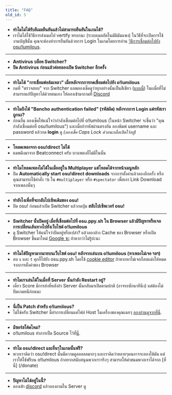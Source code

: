 ```yaml
---
title: "FAQ"
old_id: 5
---
```


- **ทำไมไม่ได้รับอีเมลยืนยันแล้วไม่สามารถยืนยันในเกมได้?**
- เราไม่ได้ใช้วิธีการส่งเมลไป vertify หรอกนะ (ระบบเมลอัตโนมัติมันแพง) ในวิธีที่จะเปิดการใช้งานบัญชีนั้น คุณจะต้องทำการยืนยันด้วยการ Login ในเกมโดยการอ่าน [วิธีการเชื่อมต่อไปยัง osu!lumilous](/doc/connection_guide).

-----------------------

- **Antivirus บล็อค Switcher?**
- **ปิด Antivirus ก่อนแล้วค่อยลองเปิด Switcher อีกครั้ง**

-----------------------

- **ทำไมได้ "การเชื่อมต่อล้มเหลว" เมื่อหลังจากการกดเชื่อมต่อไปยัง o!lumilous**  
- กดที่ "ตรวจสอบ" จาก Switcher แลพลองเช็คดูว่าทุกอย่างนั้นเป็นสีเขียว ([แบบนี้](https://i.ibb.co/68TL6zT/Settings-Form.png)) ในเเมื่อที่ไม่สามารถแก้ปัญหาได้ด้วยตนเอง ให้ลองเข้ามาถามที่ [Discord](https://discord.gg/eBqCYT8)

-----------------------

- **ทำไมถึงได้ "Bancho authentication failed" (รหัสผิด) หลังจากการ Login แต่รหัสเราถูกนะ?**  
- ก่อนอื่น ลองเช็คให้แน่ใจว่ากำลังเชื่อมต่อไปที่ o!lumilous (ในหน้า Switcher จะขึ้นว่า "คุณกำลังเชื่อมต่อที่ osu!lumilous") และเมื่อถ้ารหัสผ่านตรงกัน ลองพิมพ์ username และ password แล้วกด **login** ดู *(ลองเช็ค Caps Lock ด้วยนะเผื่อเปิดไว้อยู่)*

-----------------------

- **โหลดเพลงจาก osu!direct ไม่ได้**
- แมพดึงมาจาก Beatconnect ครับ บางเพลงก็ไม่มีในนั้น
-----------------------

- **ทำไมโหลดเพลงไม่ได้ในเมื่ออยู่ใน Multiplayer แต่โหลดได้จากหน้าเมนูหลัก**
- ปิด **Automatically start osu!direct downloads** จากการตั้งค่าแล้วลองอีกครั้ง หรือคุณสามารถใช้คำสั่ง `!b` ใน `#multiplayer` หรือ `#spectator` เพื่อเอา Link Download จากเพลงนั้นๆ

-----------------------

- **ทำยังไงเพื่อที่จะกลับไปเซิพเดิมของ osu!**
- ปิด osu! ก่อนแล้วเปิด Switcher แล้วกดปุ่ม **สลับไปเซิพเวอร์ osu!**

-----------------------

- **Switcher นั้นปิดอยู่ เมื่อที่เชื่อมต่อไปที่ osu.ppy.sh ใน Browser แล้วมีปัญหาหรือเจอการเปลี่ยนเส้นทางไปยังเว็บไซต์ o!lumilous**
- ดู Switcher ให้แน่ใจว่าปิดอยู่หรือเปล่า? แล้วลองล้าง Cache ของ Browser หรือเปิด Browser ขึ้นมาใหม่ [Google ซะ](https://www.google.com/search?q=%E0%B8%A1%E0%B8%B2%E0%B8%A7%E0%B8%B4%E0%B8%99+007&tbm=isch&ved=2ahUKEwj6hqWZ4L_oAhVe53MBHSHUCwQQ2-cCegQIABAA&bih=943&biw=1920) ถ้าหากว่าไม่รู้อ่ะนะ

-----------------------

- **ทำไมได้ปัญหามากมายบนเว็บไซต์ osu! หลังจากเล่นบน o!lumilous (หาเพลงไม่เจอ ฯลฯ)**
- ลบ `s` และ `t` คุกกี้ไปยัง osu.ppy.sh โดยใช้ [cookie editor](https://chrome.google.com/webstore/detail/editthiscookie/fngmhnnpilhplaeedifhccceomclgfbg) ถ้าหากหาไม่เจอก็ลบแม่งให้หมดจากการตั้งค่าของ Browser

-----------------------

- **ทำไมเราเล่นได้ในเมื่อที่ Server นั้นกำลัง Restart อยู่?**
- เดี๋ยว Score มีการส่งที่หลังถ้า Server นั้นกลับมาเปิดตามปกติ (อาจรอซักนาทีนึง) แต่ต้องไม่ปิดเกมหนีก่อนนะ

-----------------------

- **นี่เป็น Patch สำหรับ o!lumilous?**
- ไม่ใช่ครับ Switcher นี้ทำการเปลี่ยนแค่ไฟล์ Host ในเครื่องของคุณเฉยๆ [ลองอ่านดูจากที่นี่](https://osu.lumilous.pw/doc/1).

-----------------------

- **มีซอร์สโค้ดไหม?**
-  o!lumilous ทำการเปืด Source ไว้ที่[นี่](https://github.com/osulumilous).

-----------------------

- **ทำไม osu!direct และอื่นๆในเกมนั้นฟรี?**
- พวกเราคิดว่า osu!direct นั้นมีความคูลลลลลมากๆ และเราคิดว่าหลายๆคนอาจจะลองใช้มัน แต่เราให้ใช้ฟรีบน o!lumilous ถ้าอยากสนับสนุนพวกเราจริงๆ สามารถให้ค่าขนมพวกเราได้จาก [ที่นี่] (/donate)

-----------------------

- **ปัญหาไม่ได้อยู่ในนี้?**
- ลองเข้า [discord](https://discord.gg/eBqCYT8) แล้วลองถามใน Server ดู